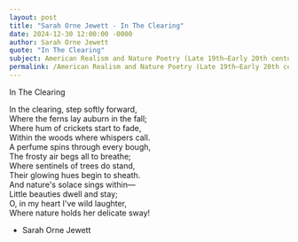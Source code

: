 ```yaml
---
layout: post
title: "Sarah Orne Jewett - In The Clearing"
date: 2024-12-30 12:00:00 -0000
author: Sarah Orne Jewett
quote: "In The Clearing"
subject: American Realism and Nature Poetry (Late 19th–Early 20th century)
permalink: /American Realism and Nature Poetry (Late 19th–Early 20th century)/Sarah Orne Jewett/Sarah Orne Jewett - In The Clearing
---
```


In The Clearing

In the clearing, step softly forward,  
Where the ferns lay auburn in the fall;  
Where hum of crickets start to fade,  
Within the woods where whispers call.  
A perfume spins through every bough,  
The frosty air begs all to breathe;  
Where sentinels of trees do stand,  
Their glowing hues begin to sheath.  
And nature's solace sings within—  
Little beauties dwell and stay;  
O, in my heart I've wild laughter,  
Where nature holds her delicate sway!

- Sarah Orne Jewett
